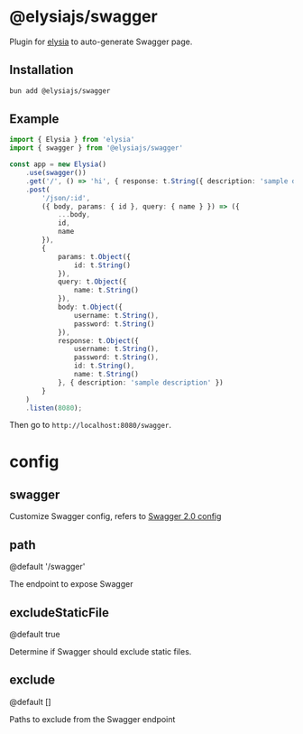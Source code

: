 # @elysiajs/swagger
Plugin for [elysia](https://github.com/elysiajs/elysia) to auto-generate Swagger page.

## Installation
```bash
bun add @elysiajs/swagger
```

## Example
```typescript
import { Elysia } from 'elysia'
import { swagger } from '@elysiajs/swagger'

const app = new Elysia()
    .use(swagger())
    .get('/', () => 'hi', { response: t.String({ description: 'sample description' }) })
    .post(
        '/json/:id',
        ({ body, params: { id }, query: { name } }) => ({
            ...body,
            id,
            name
        }),
        {
            params: t.Object({
                id: t.String()
            }),
            query: t.Object({
                name: t.String()
            }),
            body: t.Object({
                username: t.String(),
                password: t.String()
            }),
            response: t.Object({
                username: t.String(),
                password: t.String(),
                id: t.String(),
                name: t.String()
            }, { description: 'sample description' })
        }
    )
    .listen(8080);
```

Then go to `http://localhost:8080/swagger`.

# config

## swagger
Customize Swagger config, refers to [Swagger 2.0 config](https://swagger.io/specification/v2/)

## path
@default '/swagger'

The endpoint to expose Swagger

## excludeStaticFile
@default true

Determine if Swagger should exclude static files.

## exclude
@default []

Paths to exclude from the Swagger endpoint
